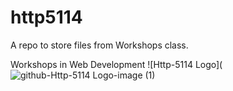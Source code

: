 # http5114
A repo to store files from Workshops class.

Workshops in Web Development
![Http-5114 Logo](![github-Http-5114 Logo-image (1)](https://github.com/codeagyemangduahh/http5114/assets/145143334/e6701a95-74c1-402a-ad1e-61de7914409c)
